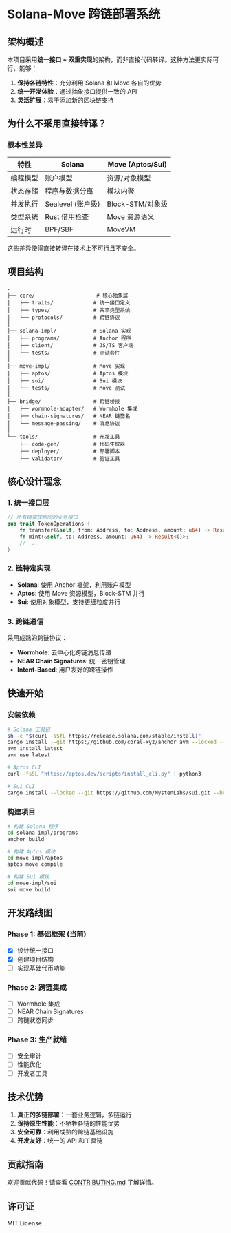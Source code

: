 # Solana-Move 跨链部署系统

## 架构概述

本项目采用**统一接口 + 双重实现**的架构，而非直接代码转译。这种方法更实际可行，能够：

1. **保持各链特性**：充分利用 Solana 和 Move 各自的优势
2. **统一开发体验**：通过抽象接口提供一致的 API
3. **灵活扩展**：易于添加新的区块链支持

## 为什么不采用直接转译？

### 根本性差异

| 特性 | Solana | Move (Aptos/Sui) |
|------|--------|------------------|
| 编程模型 | 账户模型 | 资源/对象模型 |
| 状态存储 | 程序与数据分离 | 模块内聚 |
| 并发执行 | Sealevel (账户级) | Block-STM/对象级 |
| 类型系统 | Rust 借用检查 | Move 资源语义 |
| 运行时 | BPF/SBF | MoveVM |

这些差异使得直接转译在技术上不可行且不安全。

## 项目结构

```
.
├── core/                    # 核心抽象层
│   ├── traits/             # 统一接口定义
│   ├── types/              # 共享类型系统
│   └── protocols/          # 跨链协议
│
├── solana-impl/            # Solana 实现
│   ├── programs/           # Anchor 程序
│   ├── client/             # JS/TS 客户端
│   └── tests/              # 测试套件
│
├── move-impl/              # Move 实现
│   ├── aptos/              # Aptos 模块
│   ├── sui/                # Sui 模块
│   └── tests/              # Move 测试
│
├── bridge/                 # 跨链桥接
│   ├── wormhole-adapter/   # Wormhole 集成
│   ├── chain-signatures/   # NEAR 链签名
│   └── message-passing/    # 消息协议
│
└── tools/                  # 开发工具
    ├── code-gen/           # 代码生成器
    ├── deployer/           # 部署脚本
    └── validator/          # 验证工具
```

## 核心设计理念

### 1. 统一接口层

```rust
// 所有链实现相同的业务接口
pub trait TokenOperations {
    fn transfer(&self, from: Address, to: Address, amount: u64) -> Result<()>;
    fn mint(&self, to: Address, amount: u64) -> Result<()>;
    // ...
}
```

### 2. 链特定实现

- **Solana**: 使用 Anchor 框架，利用账户模型
- **Aptos**: 使用 Move 资源模型，Block-STM 并行
- **Sui**: 使用对象模型，支持更细粒度并行

### 3. 跨链通信

采用成熟的跨链协议：
- **Wormhole**: 去中心化跨链消息传递
- **NEAR Chain Signatures**: 统一密钥管理
- **Intent-Based**: 用户友好的跨链操作

## 快速开始

### 安装依赖

```bash
# Solana 工具链
sh -c "$(curl -sSfL https://release.solana.com/stable/install)"
cargo install --git https://github.com/coral-xyz/anchor avm --locked --force
avm install latest
avm use latest

# Aptos CLI
curl -fsSL "https://aptos.dev/scripts/install_cli.py" | python3

# Sui CLI
cargo install --locked --git https://github.com/MystenLabs/sui.git --branch mainnet sui
```

### 构建项目

```bash
# 构建 Solana 程序
cd solana-impl/programs
anchor build

# 构建 Aptos 模块
cd move-impl/aptos
aptos move compile

# 构建 Sui 模块
cd move-impl/sui
sui move build
```

## 开发路线图

### Phase 1: 基础框架 (当前)
- [x] 设计统一接口
- [x] 创建项目结构
- [ ] 实现基础代币功能

### Phase 2: 跨链集成
- [ ] Wormhole 集成
- [ ] NEAR Chain Signatures
- [ ] 跨链状态同步

### Phase 3: 生产就绪
- [ ] 安全审计
- [ ] 性能优化
- [ ] 开发者工具

## 技术优势

1. **真正的多链部署**：一套业务逻辑，多链运行
2. **保持原生性能**：不牺牲各链的性能优势
3. **安全可靠**：利用成熟的跨链基础设施
4. **开发友好**：统一的 API 和工具链

## 贡献指南

欢迎贡献代码！请查看 [CONTRIBUTING.md](./CONTRIBUTING.md) 了解详情。

## 许可证

MIT License